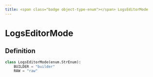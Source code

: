 ```yaml
---
title: <span class="badge object-type-enum"></span> LogsEditorMode
---
```

# <span class="badge object-type-enum"></span> LogsEditorMode

## Definition

```python
class LogsEditorMode(enum.StrEnum):
    BUILDER = "builder"
    RAW = "raw"
```
